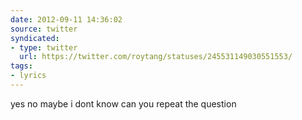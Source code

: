 ```yaml
---
date: 2012-09-11 14:36:02
source: twitter
syndicated:
- type: twitter
  url: https://twitter.com/roytang/statuses/245531149030551553/
tags:
- lyrics
---
```


yes no maybe i dont know can you repeat the question